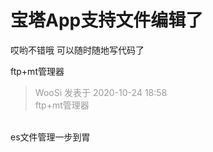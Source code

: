 # 宝塔App支持文件编辑了


哎哟不错哦 可以随时随地写代码了

ftp+mt管理器

<div class="quote"><blockquote><font color="#999999">WooSi 发表于 2020-10-24 18:58</font><br />
<font color="#999999">ftp+mt管理器</font></blockquote></div><br />
es文件管理一步到胃
